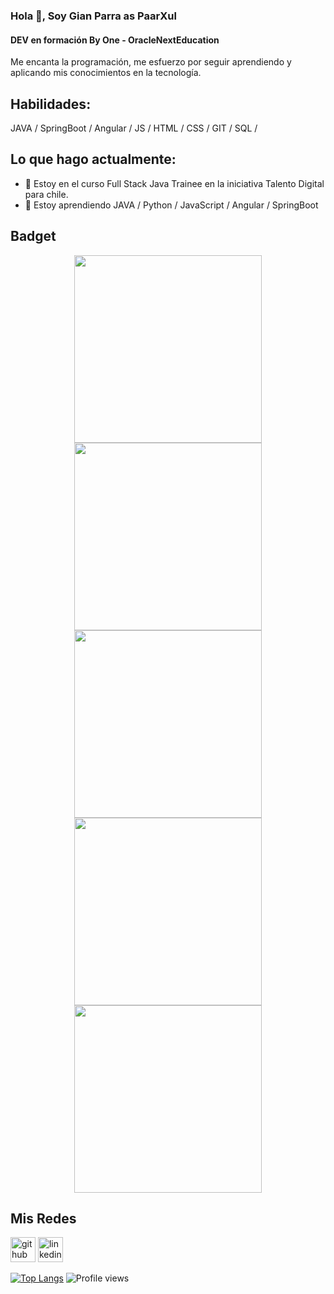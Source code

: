 ### Hola 👋, Soy Gian Parra as PaarXul
#### DEV en formación By One - OracleNextEducation
Me encanta la programación, me esfuerzo por seguir aprendiendo y aplicando mis conocimientos en la tecnología.  

## Habilidades: 
JAVA / SpringBoot / Angular / JS / HTML / CSS / GIT / SQL / 

## Lo que hago actualmente:
- 🔭 Estoy en el curso Full Stack Java Trainee en la iniciativa Talento Digital para chile. 
- 🌱 Estoy aprendiendo JAVA / Python / JavaScript / Angular / SpringBoot

## Badget

<p align="center">
        <img width="300" heigth="200" src="https://ci3.googleusercontent.com/proxy/Bm_mD5HPwLoGZhR1UrOaCTtHKsYd4NZEdBPxdCd3h_qBzCpCfCLJMj7D0J3eV3N3b71APQvVy1yZ7gx8vTiIcRyqeCnquuMCLzxmK-BvKv4mL7q1wghbYvZqcunQaOw=s0-d-e1-ft#https://d335luupugsy2.cloudfront.net/cms/files/10224/1659462531/$9n22crrs3xm">
       <img width="300" heigth="200" src="https://ci6.googleusercontent.com/proxy/7Yp8xkarJQBYcDY2MHaIT_ILjBSZZ9tMm6mQ8VSZmV6tJRv8FTgOrdfiybXkLdd9X5bHCMj8C3QdKJAz7KnAvJsrMDRO0cIXA29nk3725AF24mYxU4SE4FdmvJgimKU=s0-d-e1-ft#https://d335luupugsy2.cloudfront.net/cms/files/10224/1659461227/$fegbyeqhhvl">
        <img width="300" heigth="200" src="https://ci5.googleusercontent.com/proxy/edZVYpxOkfum7zAbkV7_May1vQ_qdsXgw64xoo1DuS79EF5FJfRsoNY8EkFvc64BTOAd61xn3WiQVK9I65rsJW5DFlzfTBTUiAcVmCsWG1xAZwT6mVKNwPAhzCpJah0=s0-d-e1-ft#https://d335luupugsy2.cloudfront.net/cms/files/10224/1671211341/$bn0wwcviqjn">
        <img width="300" heigth="200" src="https://ci4.googleusercontent.com/proxy/vdI1rttnB5a9I44AHK80Nh_dt857DpcoMZWMyI9mi40F6iS6HBuIcbn1nVl2xyqyaKawleGWw-34knZqgZK-4mT7b9DeqbaMSyIbbB1gnDcg6Bg0iBdxFxNPbS9rXcpW=s0-d-e1-ft#https://d335luupugsy2.cloudfront.net/cms/files/10224/1671211807/$0qielv1hznre">    
        <img width="300" heigth="200" src="https://user-images.githubusercontent.com/62262006/215933118-b8ec5c61-b35c-422b-9a10-bf312937cfb6.png">    
       

</p>


## Mis Redes
[<img src='https://cdn.jsdelivr.net/npm/simple-icons@3.0.1/icons/github.svg' alt='github' height='40'>](https://github.com/PaarXul)   [<img src='https://cdn.jsdelivr.net/npm/simple-icons@3.0.1/icons/linkedin.svg' alt='linkedin' height='40'>](https://www.linkedin.com/in/https://www.linkedin.com/in/gianparra//)  


[![Top Langs](https://github-readme-stats.vercel.app/api/top-langs/?username=PaarXul)](https://github.com/anuraghazra/github-readme-stats)
![Profile views](https://gpvc.arturio.dev/PaarXul)  
